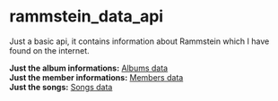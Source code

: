 # rammstein_data_api
Just a basic api, it contains information about Rammstein which I have found on the internet.  

**Just the album informations:** [Albums data](https://rammstein-data-api.herokuapp.com/albumData)  
**Just the member informations:** [Members data](https://rammstein-data-api.herokuapp.com/memberDetails)  
**Just the songs:** [Songs data](https://rammstein-data-api.herokuapp.com/results)  

